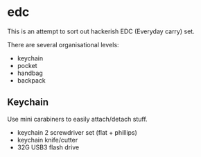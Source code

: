 # edc
This is an attempt to sort out hackerish EDC (Everyday carry) set.

There are several organisational levels:
- keychain
- pocket
- handbag
- backpack

## Keychain

Use mini carabiners to easily attach/detach stuff.

- keychain 2 screwdriver set (flat + phillips)
- keychain knife/cutter
- 32G USB3 flash drive
